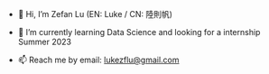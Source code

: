 - 👋 Hi, I’m Zefan Lu (EN: Luke / CN: 陸則帆)

- 🌱 I’m currently learning Data Science and looking for a internship Summer 2023

- 📫 Reach me by email: lukezflu@gmail.com

